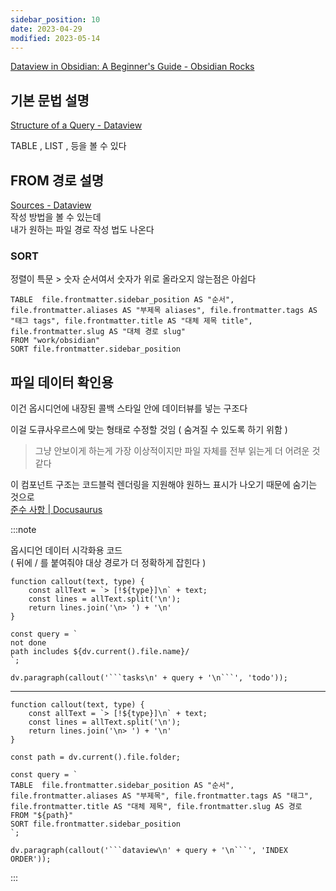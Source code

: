 ```yaml
---
sidebar_position: 10
date: 2023-04-29
modified: 2023-05-14
---
```


[Dataview in Obsidian: A Beginner's Guide - Obsidian Rocks](https://obsidian.rocks/dataview-in-obsidian-a-beginners-guide/)

## 기본 문법 설명

[Structure of a Query - Dataview](https://blacksmithgu.github.io/obsidian-dataview/queries/structure/)

TABLE , LIST , 등을 볼 수 있다

## FROM 경로 설명

[Sources - Dataview](https://blacksmithgu.github.io/obsidian-dataview/reference/sources/)  
작성 방법을 볼 수 있는데  
내가 원하는 파일 경로 작성 법도 나온다

### SORT

정렬이 특문 > 숫자 순서여서 숫자가 위로 올라오지 않는점은 아쉽다

```dataview
TABLE  file.frontmatter.sidebar_position AS "순서", file.frontmatter.aliases AS "부제목 aliases", file.frontmatter.tags AS "태그 tags", file.frontmatter.title AS "대체 제목 title", file.frontmatter.slug AS "대체 경로 slug"
FROM "work/obsidian"
SORT file.frontmatter.sidebar_position
```

## 파일 데이터 확인용

이건 옵시디언에 내장된 콜백 스타일 안에 데이터뷰를 넣는 구조다

이걸 도큐사우르스에 맞는 형태로 수정할 것임 ( 숨겨질 수 있도록 하기 위함 )

> 그냥 안보이게 하는게 가장 이상적이지만 파일 자체를 전부 읽는게 더 어려운 것 같다

이 컴포넌트 구조는 코드블럭 렌더링을 지원해야 원하느 표시가 나오기 때문에 숨기는 것으로  
[준수 사항 | Docusaurus](https://docusaurus.io/ko/docs/markdown-features/admonitions)

:::note

옵시디언 데이터 시각화용 코드  
( 뒤에 / 를 붙여줘야 대상 경로가 더 정확하게 잡힌다 )

````dataviewjs
function callout(text, type) {
    const allText = `> [!${type}]\n` + text;
    const lines = allText.split('\n');
    return lines.join('\n> ') + '\n'
}

const query = `
not done
path includes ${dv.current().file.name}/
`;

dv.paragraph(callout('```tasks\n' + query + '\n```', 'todo'));
````

---

````dataviewjs
function callout(text, type) {
    const allText = `> [!${type}]\n` + text;
    const lines = allText.split('\n');
    return lines.join('\n> ') + '\n'
}

const path = dv.current().file.folder;

const query = `
TABLE  file.frontmatter.sidebar_position AS "순서", file.frontmatter.aliases AS "부제목", file.frontmatter.tags AS "태그", file.frontmatter.title AS "대체 제목", file.frontmatter.slug AS 경로
FROM "${path}"
SORT file.frontmatter.sidebar_position
`;

dv.paragraph(callout('```dataview\n' + query + '\n```', 'INDEX ORDER'));
````

:::
